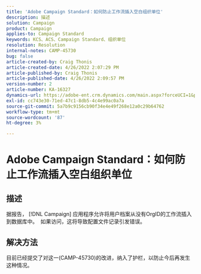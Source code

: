 ```yaml
---
title: 'Adobe Campaign Standard：如何防止工作流插入空白组织单位'
description: 描述
solution: Campaign
product: Campaign
applies-to: Campaign Standard
keywords: KCS、ACS、Campaign Standard、组织单位
resolution: Resolution
internal-notes: CAMP-45730
bug: false
article-created-by: Craig Thonis
article-created-date: 4/26/2022 2:07:29 PM
article-published-by: Craig Thonis
article-published-date: 4/26/2022 2:09:57 PM
version-number: 2
article-number: KA-16327
dynamics-url: https://adobe-ent.crm.dynamics.com/main.aspx?forceUCI=1&pagetype=entityrecord&etn=knowledgearticle&id=42330533-6ac5-ec11-a7b6-0022480a138b
exl-id: cc743e30-71ed-47c1-8db5-4c4e99ac0a7a
source-git-commit: 5a7b9c9156cb90f34e4e49f268e12a0c29b64762
workflow-type: tm+mt
source-wordcount: '87'
ht-degree: 3%

---
```


# Adobe Campaign Standard：如何防止工作流插入空白组织单位

## 描述


据报告， [!DNL Campaign] 应用程序允许将用户档案从没有OrgID的工作流插入到数据库中。  如果访问，这将导致配置文件记录引发错误。


## 解决方法


目前已经提交了对这一(CAMP-45730)的改进，纳入了护栏，以防止今后再发生这种情况。
